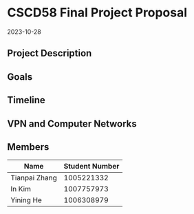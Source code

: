 # CSCD58 Final Project Proposal

2023-10-28

## Project Description

## Goals

## Timeline

## VPN and Computer Networks

## Members

| Name          | Student Number |
| ------------- | -------------- |
| Tianpai Zhang | 1005221332     |
| In Kim        | 1007757973     |
| Yining He     | 1006308979     |
